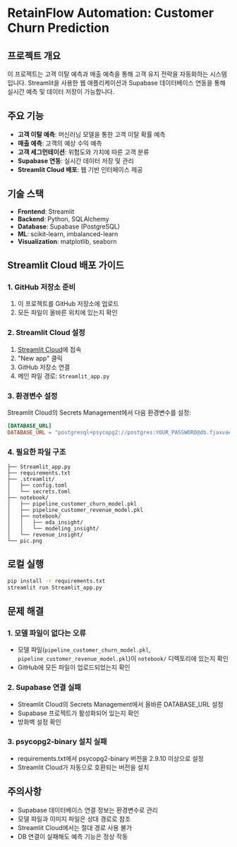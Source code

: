 # RetainFlow Automation: Customer Churn Prediction

## 프로젝트 개요
이 프로젝트는 고객 이탈 예측과 매출 예측을 통해 고객 유지 전략을 자동화하는 시스템입니다. Streamlit을 사용한 웹 애플리케이션과 Supabase 데이터베이스 연동을 통해 실시간 예측 및 데이터 저장이 가능합니다.

## 주요 기능
- **고객 이탈 예측**: 머신러닝 모델을 통한 고객 이탈 확률 예측
- **매출 예측**: 고객의 예상 수익 예측
- **고객 세그먼테이션**: 위험도와 가치에 따른 고객 분류
- **Supabase 연동**: 실시간 데이터 저장 및 관리
- **Streamlit Cloud 배포**: 웹 기반 인터페이스 제공

## 기술 스택
- **Frontend**: Streamlit
- **Backend**: Python, SQLAlchemy
- **Database**: Supabase (PostgreSQL)
- **ML**: scikit-learn, imbalanced-learn
- **Visualization**: matplotlib, seaborn

## Streamlit Cloud 배포 가이드

### 1. GitHub 저장소 준비
1. 이 프로젝트를 GitHub 저장소에 업로드
2. 모든 파일이 올바른 위치에 있는지 확인

### 2. Streamlit Cloud 설정
1. [Streamlit Cloud](https://share.streamlit.io/)에 접속
2. "New app" 클릭
3. GitHub 저장소 연결
4. 메인 파일 경로: `Streamlit_app.py`

### 3. 환경변수 설정
Streamlit Cloud의 Secrets Management에서 다음 환경변수를 설정:

```toml
[DATABASE_URL]
DATABASE_URL = "postgresql+psycopg2://postgres:YOUR_PASSWORD@db.fjaxvaegmtbsyogavuzy.supabase.co:5432/postgres?sslmode=require"
```

### 4. 필요한 파일 구조
```
├── Streamlit_app.py
├── requirements.txt
├── .streamlit/
│   ├── config.toml
│   └── secrets.toml
├── notebook/
│   ├── pipeline_customer_churn_model.pkl
│   ├── pipeline_customer_revenue_model.pkl
│   ├── notebook/
│   │   ├── eda_insight/
│   │   └── modeling_insight/
│   └── revenue_insight/
└── pic.png
```

## 로컬 실행
```bash
pip install -r requirements.txt
streamlit run Streamlit_app.py
```

## 문제 해결

### 1. 모델 파일이 없다는 오류
- 모델 파일(`pipeline_customer_churn_model.pkl`, `pipeline_customer_revenue_model.pkl`)이 `notebook/` 디렉토리에 있는지 확인
- GitHub에 모든 파일이 업로드되었는지 확인

### 2. Supabase 연결 실패
- Streamlit Cloud의 Secrets Management에서 올바른 DATABASE_URL 설정
- Supabase 프로젝트가 활성화되어 있는지 확인
- 방화벽 설정 확인

### 3. psycopg2-binary 설치 실패
- requirements.txt에서 psycopg2-binary 버전을 2.9.10 이상으로 설정
- Streamlit Cloud가 자동으로 호환되는 버전을 설치

## 주의사항
- Supabase 데이터베이스 연결 정보는 환경변수로 관리
- 모델 파일과 이미지 파일은 상대 경로로 참조
- Streamlit Cloud에서는 절대 경로 사용 불가
- DB 연결이 실패해도 예측 기능은 정상 작동